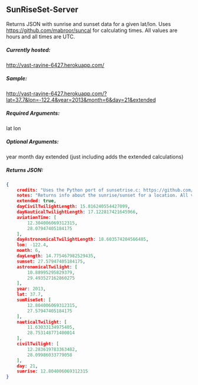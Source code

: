 ## SunRiseSet-Server 
Returns JSON with sunrise and sunset data for a given lat/lon.
Uses https://github.com/mabroor/suncal for calculating times.
All values are hours and all times are UTC.

##### Currently hosted:
http://vast-ravine-6427.herokuapp.com/

##### Sample:
http://vast-ravine-6427.herokuapp.com/?lat=37.7&lon=-122.4&year=2013&month=6&day=21&extended

##### Required Arguments:
lat
lon

##### Optional Arguments:
year
month
day
extended (just including adds the extended calculations)

##### Returns JSON:
```json
{
    credits: "Uses the Python port of sunsetrise.c: https://github.com/mabroor/suncal Host set up by Jeff Easter (http://feesta.com)",
    notes: "Returns info about the sunrise/sunset for a location. All values are in UTC hours",
    extended: true,
    dayCivilTwilightLength: 15.816240554427099,
    dayNauticalTwilightLength: 17.122817421645966,
    aviationTime: [
        12.304006069312315,
        28.07947405184175
    ],
    dayAstronomicalTwilightLength: 18.603574204566485,
    lon: -122.4,
    month: 6,
    dayLength: 14.775467982529435,
    sunset: 27.57947405184175,
    astronomicalTwilight: [
        10.88995295829379,
        29.493527162860275
    ],
    year: 2013,
    lat: 37.7,
    sunRiseSet: [
        12.804006069312315,
        27.57947405184175
    ],
    nauticalTwilight: [
        11.63033134975405,
        28.753148771400014
    ],
    civilTwilight: [
        12.283619783363482,
        28.09986033779058
    ],
    day: 21,
    sunrise: 12.804006069312315
}
```
